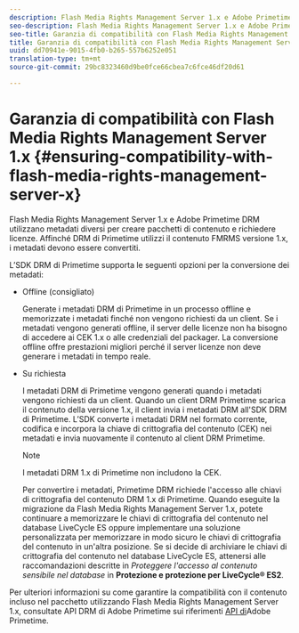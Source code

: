 ```yaml
---
description: Flash Media Rights Management Server 1.x e Adobe Primetime DRM utilizzano metadati diversi per creare pacchetti di contenuto e richiedere licenze. Affinché DRM di Primetime utilizzi il contenuto FMRMS versione 1.x, i metadati devono essere convertiti.
seo-description: Flash Media Rights Management Server 1.x e Adobe Primetime DRM utilizzano metadati diversi per creare pacchetti di contenuto e richiedere licenze. Affinché DRM di Primetime utilizzi il contenuto FMRMS versione 1.x, i metadati devono essere convertiti.
seo-title: Garanzia di compatibilità con Flash Media Rights Management Server 1.x
title: Garanzia di compatibilità con Flash Media Rights Management Server 1.x
uuid: dd70941e-9015-4fb0-b265-557b6252e051
translation-type: tm+mt
source-git-commit: 29bc8323460d9be0fce66cbea7c6fce46df20d61

---
```



# Garanzia di compatibilità con Flash Media Rights Management Server 1.x {#ensuring-compatibility-with-flash-media-rights-management-server-x}

Flash Media Rights Management Server 1.x e Adobe Primetime DRM utilizzano metadati diversi per creare pacchetti di contenuto e richiedere licenze. Affinché DRM di Primetime utilizzi il contenuto FMRMS versione 1.x, i metadati devono essere convertiti.

L’SDK DRM di Primetime supporta le seguenti opzioni per la conversione dei metadati:

* Offline (consigliato)

   Generate i metadati DRM di Primetime in un processo offline e memorizzate i metadati finché non vengono richiesti da un client. Se i metadati vengono generati offline, il server delle licenze non ha bisogno di accedere ai CEK 1.x o alle credenziali del packager. La conversione offline offre prestazioni migliori perché il server licenze non deve generare i metadati in tempo reale.
* Su richiesta

   I metadati DRM di Primetime vengono generati quando i metadati vengono richiesti da un client. Quando un client DRM Primetime scarica il contenuto della versione 1.x, il client invia i metadati DRM all&#39;SDK DRM di Primetime. L’SDK converte i metadati DRM nel formato corrente, codifica e incorpora la chiave di crittografia del contenuto (CEK) nei metadati e invia nuovamente il contenuto al client DRM Primetime.

   >[!NOTE]
   >
   >I metadati DRM 1.x di Primetime non includono la CEK.

   Per convertire i metadati, Primetime DRM richiede l&#39;accesso alle chiavi di crittografia del contenuto DRM 1.x di Primetime. Quando eseguite la migrazione da Flash Media Rights Management Server 1.x, potete continuare a memorizzare le chiavi di crittografia del contenuto nel database LiveCycle ES oppure implementare una soluzione personalizzata per memorizzare in modo sicuro le chiavi di crittografia del contenuto in un&#39;altra posizione. Se si decide di archiviare le chiavi di crittografia del contenuto nel database LiveCycle ES, attenersi alle raccomandazioni descritte in *Proteggere l&#39;accesso al contenuto sensibile nel database* in **Protezione e protezione per LiveCycle® ES2**.

Per ulteriori informazioni su come garantire la compatibilità con il contenuto incluso nel pacchetto utilizzando Flash Media Rights Management Server 1.x, consultate API DRM di Adobe Primetime sui riferimenti [API di](https://help.adobe.com/en_US/primetime/api/index.html#api-Adobe_Primetime_API_References)Adobe Primetime.
